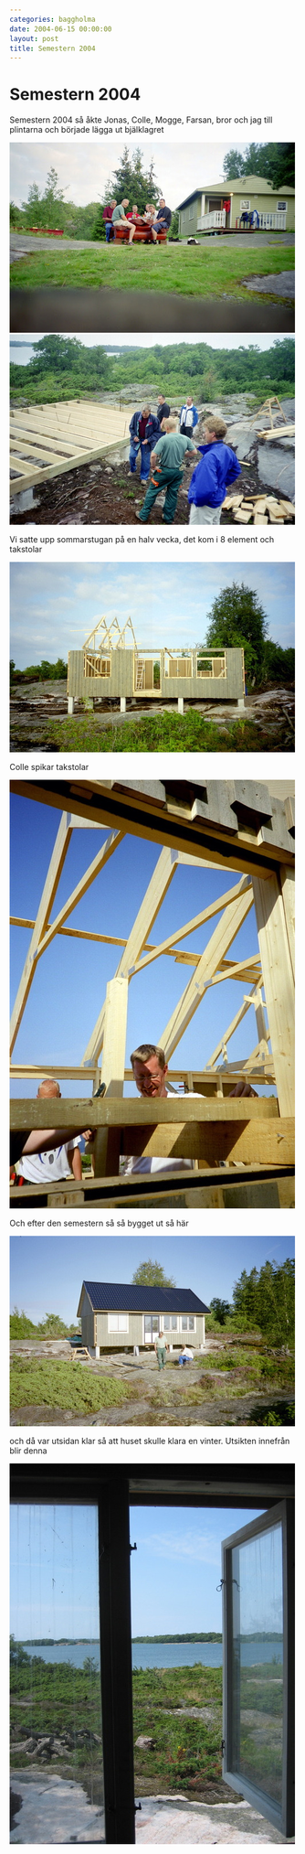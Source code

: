 ```yaml
---
categories: baggholma
date: 2004-06-15 00:00:00
layout: post
title: Semestern 2004
---
```


# Semestern 2004


Semestern 2004 så åkte Jonas, Colle, Mogge, Farsan, bror och jag till plintarna och började lägga ut bjälklagret

![](/assets/111167004266_0.jpg)
![image](/assets/111167004266_1.jpg)

Vi satte upp sommarstugan på en halv vecka, det kom i 8 element och takstolar

![image](/assets/111167004266_2.jpg)

Colle spikar takstolar

![image](/assets/111167004266_3.jpg)

Och efter den semestern så så bygget ut så här

![image](/assets/111167004266_4.jpg)

och då var utsidan klar så att huset skulle klara en vinter. Utsikten innefrån blir denna

![image](/assets/111167004266_5.jpg)